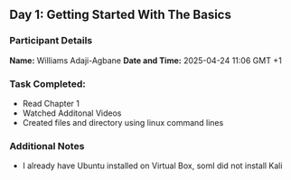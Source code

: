 ## Day 1: Getting Started With The Basics

### Participant Details
__Name:__ Williams Adaji-Agbane
__Date and Time:__ 2025-04-24 11:06 GMT +1

### Task Completed:
- Read Chapter 1
- Watched Additonal Videos
- Created files and directory using linux command lines

### Additional Notes
- I already have Ubuntu installed on Virtual Box, somI did not install Kali